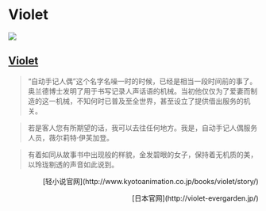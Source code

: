 # Violet
![](https://violetevergarden.love/images/violet.png)
## [Violet](https://violetevergarden.love/)

>“自动手记人偶”这个名字名噪一时的时候，已经是相当一段时间前的事了。奥兰德博士发明了用于书写记录人声话语的机械。当初他仅仅为了爱妻而制造的这一机械，不知何时已普及至全世界，甚至设立了提供借出服务的机关。

>若是客人您有所期望的话，我可以去往任何地方。我是，自动手记人偶服务人员，薇尔莉特·伊芙加登。

>有着如同从故事书中出现般的样貌，金发碧眼的女子，保持着无机质的美，以玲珑剔透的声音如此说到。
<p align="right">[轻小说官网](http://www.kyotoanimation.co.jp/books/violet/story/)</p>

<p align="right">[日本官网](http://violet-evergarden.jp/)</p>

